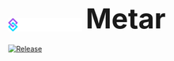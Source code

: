 <h1>
    <img src="https://github.com/Hypekingfish/Metar/blob/main/assets/streamerbot-logo-text.svg" width="150" valign="middle">
    <span style="font-size: 2em; font-weight: bold">Metar</span>
</h1>



[![Release](https://img.shields.io/github/v/release/hypekingfish/Metar)](https://github.com/Hypekingfish/Metar/releases)